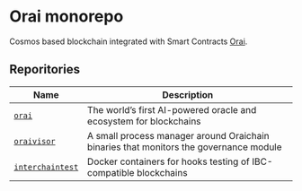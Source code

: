 # Orai monorepo

Cosmos based blockchain integrated with Smart Contracts [Orai](https://orai.io).

## Reporitories

| Name                               | Description                                                                           |
| ---------------------------------- | ------------------------------------------------------------------------------------- |
| [`orai`](orai)                     | The world’s first AI-powered oracle and ecosystem for blockchains                     |
| [`oraivisor`](oraivisor)           | A small process manager around Oraichain binaries that monitors the governance module |
| [`interchaintest`](interchaintest) | Docker containers for hooks testing of IBC-compatible blockchains                     |
